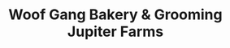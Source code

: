 ---
title: "Woof Gang Bakery & Grooming Jupiter Farms"
url: /jupiter/woof-gang-bakery-und-grooming-jupiter-farms/
shop: Tiersalon
---
